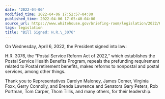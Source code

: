 ```yaml
---
date: '2022-04-06'
modified_time: 2022-04-06 17:52:57-04:00
published_time: 2022-04-06 17:05:40-04:00
source_url: https://www.whitehouse.gov/briefing-room/legislation/2022/04/06/bill-signed-h-r-3076/
tags: legislation
title: "Bill Signed: H.R.\_3076"
---
```

 
On Wednesday, April 6, 2022, the President signed into law:

H.R. 3076, the “Postal Service Reform Act of 2022,” which establishes
the Postal Service Health Benefits Program, repeals the prefunding
requirement related to Postal retirement benefits, makes reforms to
nonpostal and postal services, among other things.

Thank you to Representatives Carolyn Maloney, James Comer, Virginia
Foxx, Gerry Connolly, and Brenda Lawrence and Senators Gary Peters, Rob
Portman, Tom Carper, Thom Tillis, and many others, for their leadership.

